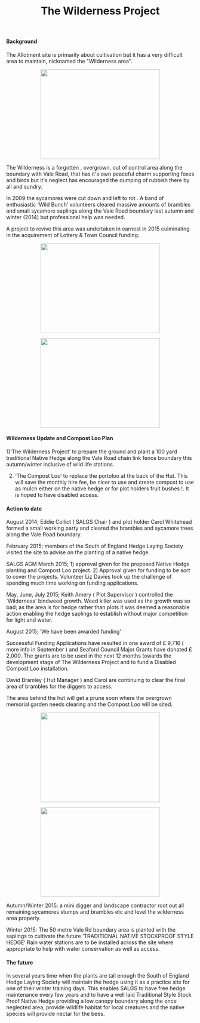 ﻿---
layout: page
title: The Wilderness Project
---

#### Background

The Allotment site is primarily about cultivation but it has a very difficult area to maintain, nicknamed the "Wilderness area".

<p align="center">
  <img width="320" height="240" src="https://croftie48.github.io/salg.github.io/assets/img/wilderness1.jpeg">
</p>

The Wilderness is a forgotten , overgrown, out of control area along the boundary with Vale Road, that has it's own peaceful charm supporting foxes and birds but it's neglect has encouraged the dumping of rubbish there by all and sundry.

In 2009 the sycamores were cut down and left to rot . A band of enthusiastic ‘Wild Bunch’ volunteers cleared massive amounts of brambles and small sycamore saplings along the Vale Road boundary last autumn and winter (2014) but professional help was needed.

A project to revive this area was undertaken in earnest in 2015 culminating in the acquirement of Lottery & Town Council funding.

<p align="center">
  <img width="320" height="240" src="https://croftie48.github.io/salg.github.io/assets/img/wilderness2.jpg">
</p>

<p align="center">
  <img width="320" height="240" src="https://croftie48.github.io/salg.github.io/assets/img/wilderness3.jpg">
</p>

#### Wilderness Update and Compost Loo Plan

1)‘The Wilderness Project’ to prepare the ground and plant a 100 yard traditional Native Hedge along the Vale Road chain link fence boundary this autumn/winter inclusive of wild life stations.

2) ‘The Compost Loo’ to replace the portoloo at the back of the Hut. This will save the monthly hire fee, be nicer to use and create compost to use as mulch either on the native hedge or for plot holders fruit bushes !. It is hoped to have disabled access.

#### Action to date

August 2014; Eddie Collict ( SALGS Chair ) and plot holder Carol Whitehead formed a small working party and cleared the brambles and sycamore trees along the Vale Road boundary.

February 2015; members of the South of England Hedge Laying Society visited the site to advise on the planting of a native hedge.

SALGS AGM March 2015; 1) approval given for the proposed Native Hedge planting and Compost Loo project. 2) Approval given for funding to be sort to cover the projects. Volunteer Liz Davies took up the challenge of spending much time working on funding applications.

May, June, July 2015; Keith Amery ( Plot Supervisor ) controlled the ‘Wilderness’ bindweed growth. Weed killer was used as the growth was so bad; as the area is for hedge rather than plots it was deemed a reasonable action enabling the hedge saplings to establish without major competition for light and water.

August 2015; ‘We have been awarded funding’

Successful Funding Applications have resulted in one award of £ 9,716 ( more info in September ) and Seaford Council Major Grants have donated £ 2,000. The grants are to be used in the next 12 months towards the development stage of The Wilderness Project and to fund a Disabled Compost Loo installation.

David Bramley ( Hut Manager ) and Carol are continuing to clear the final area of brambles for the diggers to access.

The area behind the hut will get a prune soon where the overgrown memorial garden needs clearing and the Compost Loo will be sited.

<p align="center">
  <img width="320" height="240" src="https://croftie48.github.io/salg.github.io/assets/img/loo1.jpeg">
</p>

<p align="center">
  <img width="320" height="240" src="https://croftie48.github.io/salg.github.io/assets/img/loo2.jpeg">
</p>

Autumn/Winter 2015: a mini digger and landscape contractor root out all remaining sycamores stumps and brambles etc and level the wilderness area properly.

Winter 2015: The 50 metre Vale Rd boundary area is planted with the saplings to cultivate the future ‘TRADITIONAL NATIVE STOCKPROOF STYLE HEDGE’ 
Rain water stations are to be installed across the site where appropriate to help with water conservation as well as access.

#### The future

In several years time when the plants are tall enough the South of England Hedge Laying Society will maintain the hedge using it as a practice site for one of their winter training days. This enables SALGS to have free hedge maintenance every few years and to have a well laid Traditional Style Stock Proof Native Hedge providing a low canopy boundary along the once neglected area, provide wildlife habitat for local creatures and the native species will provide nectar for the bees.


